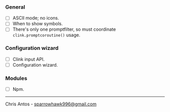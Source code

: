 ### General
- [ ] ASCII mode; no icons.
- [ ] When to show symbols.
- [ ] There's only one promptfilter, so must coordinate `clink.promptcoroutine()` usage.

### Configuration wizard
- [ ] Clink input API.
- [ ] Configuration wizard.

### Modules
- [ ] Npm.

---
Chris Antos - sparrowhawk996@gmail.com
